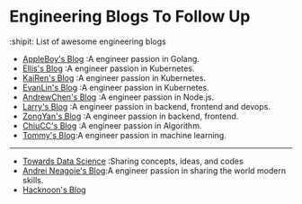 # Engineering Blogs To Follow Up
:shipit: List of awesome engineering blogs

* [AppleBoy's Blog](https://blog.wu-boy.com/) :A engineer passion in Golang.
* [Ellis's Blog](https://ellis-wu.github.io/) :A engineer passion in Kubernetes.
* [KaiRen's Blog](https://kairen.github.io/) :A engineer passion in Kubernetes.
* [EvanLin's Blog](http://www.evanlin.com/) :A engineer passion in Kubernetes.
* [AndrewChen's Blog](http://www.andrewchen.tw/) :A engineer passion in Node.js.
* [Larry's Blog](https://larrylu.blog/) :A engineer passion in backend, frontend and devops.
* [ZongYan's Blog](https://andyyou.github.io/) :A engineer passion in backend, frontend.
* [ChiuCC's Blog](http://alrightchiu.github.io/SecondRound/) :A engineer passion in Algorithm.
* [Tommy's Blog](https://medium.com/@chih.sheng.huang821/%E6%A9%9F%E5%99%A8%E5%AD%B8%E7%BF%92%E6%96%B9%E6%B3%95%E6%A6%82%E8%A7%80-1f6218d9c974):A engineer passion in machine learning.
-----------
* [Towards Data Science](https://towardsdatascience.com/) :Sharing concepts, ideas, and codes
* [Andrei Neagoie's Blog](https://medium.com/@andreineagoie):A engineer passion in sharing the world modern skills.
* [Hacknoon's Blog](https://hackernoon.com/)
